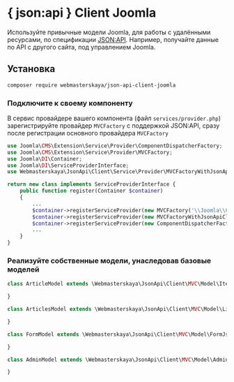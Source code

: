 # { json:api } Client Joomla

Используйте привычные модели Joomla, для работы с удалёнными ресурсами, по спецификации [JSON:API](http://jsonapi.org/).
Например, получайте данные по API с другого сайта, под управлением Joomla.

## Установка

``` bash
composer require webmasterskaya/json-api-client-joomla
```

### Подключите к своему компоненту

В сервис провайдере вашего компонента (файл `services/provider.php`) зарегистрируйте провайдер `MVCFactory` с поддержкой
JSON:API, сразу после регистрации основного провайдера `MVCFactory`

```php
use Joomla\CMS\Extension\Service\Provider\ComponentDispatcherFactory;
use Joomla\CMS\Extension\Service\Provider\MVCFactory;
use Joomla\DI\Container;
use Joomla\DI\ServiceProviderInterface;
use Webmasterskaya\JsonApi\Client\Service\Provider\MVCFactoryWithJsonApiClient;

return new class implements ServiceProviderInterface {
    public function register(Container $container)
	{
        ...
        $container->registerServiceProvider(new MVCFactory('\\Joomla\\Component\\YourComponentName'));
        $container->registerServiceProvider(new MVCFactoryWithJsonApiClient());
        $container->registerServiceProvider(new ComponentDispatcherFactory('\\Joomla\\Component\\YourComponentName'));
        ...
    }
}
```

### Реализуйте собственные модели, унаследовав базовые моделей

```php
class ArticleModel extends \Webmasterskaya\JsonApi\Client\MVC\Model\ItemJsonApiModel {

}
```

```php
class ArticlesModel extends \Webmasterskaya\JsonApi\Client\MVC\Model\ListJsonApiModel {

}
```

```php
class FormModel extends \Webmasterskaya\JsonApi\Client\MVC\Model\FormJsonApiModel {

}
```

```php
class AdminModel extends \Webmasterskaya\JsonApi\Client\MVC\Model\AdminJsonApiModel {

}
```
